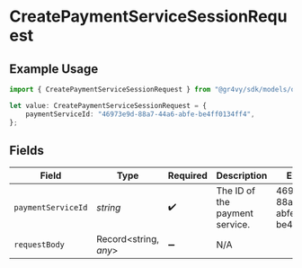 # CreatePaymentServiceSessionRequest

## Example Usage

```typescript
import { CreatePaymentServiceSessionRequest } from "@gr4vy/sdk/models/operations";

let value: CreatePaymentServiceSessionRequest = {
    paymentServiceId: "46973e9d-88a7-44a6-abfe-be4ff0134ff4",
};
```

## Fields

| Field                                | Type                                 | Required                             | Description                          | Example                              |
| ------------------------------------ | ------------------------------------ | ------------------------------------ | ------------------------------------ | ------------------------------------ |
| `paymentServiceId`                   | *string*                             | :heavy_check_mark:                   | The ID of the payment service.       | 46973e9d-88a7-44a6-abfe-be4ff0134ff4 |
| `requestBody`                        | Record<string, *any*>                | :heavy_minus_sign:                   | N/A                                  |                                      |